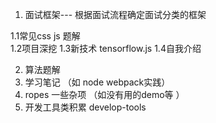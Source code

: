 1. 面试框架--- 根据面试流程确定面试分类的框架 

1.1常见css js 题解  
1.2项目深挖 
1.3新技术
tensorflow.js
1.4自我介绍


2. 算法题解
3. 学习笔记 （如 node webpack实践） 
4. ropes 一些杂项  （如没有用的demo等 ）
5. 开发工具类积累 develop-tools

